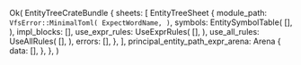 Ok(
    EntityTreeCrateBundle {
        sheets: [
            EntityTreeSheet {
                module_path: `VfsError::MinimalToml(
                    ExpectWordName,
                )`,
                symbols: EntitySymbolTable(
                    [],
                ),
                impl_blocks: [],
                use_expr_rules: UseExprRules(
                    [],
                ),
                use_all_rules: UseAllRules(
                    [],
                ),
                errors: [],
            },
        ],
        principal_entity_path_expr_arena: Arena {
            data: [],
        },
    },
)